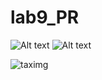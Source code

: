 # lab9_PR

![Alt text](https://pixabay.com/images/id-761599/.jpg)
![Alt text](https://pixabay.com/images/id-761599/.jpg "Optional title")

<img src="https://pixabay.com/images/id-761599/" alt="taximg">

